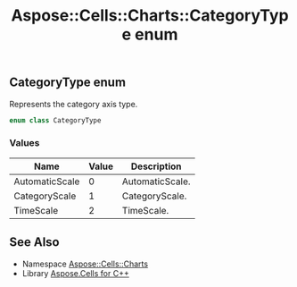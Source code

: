﻿---
title: Aspose::Cells::Charts::CategoryType enum
linktitle: CategoryType
second_title: Aspose.Cells for C++ API Reference
description: 'Aspose::Cells::Charts::CategoryType enum. Represents the category axis type in C++.'
type: docs
weight: 4000
url: /cpp/aspose.cells.charts/categorytype/
---
## CategoryType enum


Represents the category axis type.

```cpp
enum class CategoryType
```

### Values

| Name | Value | Description |
| --- | --- | --- |
| AutomaticScale | 0 | AutomaticScale. |
| CategoryScale | 1 | CategoryScale. |
| TimeScale | 2 | TimeScale. |

## See Also

* Namespace [Aspose::Cells::Charts](../)
* Library [Aspose.Cells for C++](../../)
